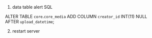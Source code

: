 1. data table alert SQL

ALTER TABLE `core`.`core_media` 
ADD COLUMN `creator_id` INT(11) NULL AFTER `upload_datetime`;

2. restart server 

